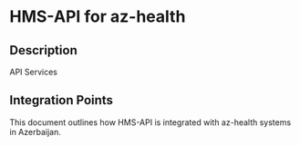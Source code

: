 # HMS-API for az-health

## Description

API Services

## Integration Points

This document outlines how HMS-API is integrated with az-health systems in Azerbaijan.
